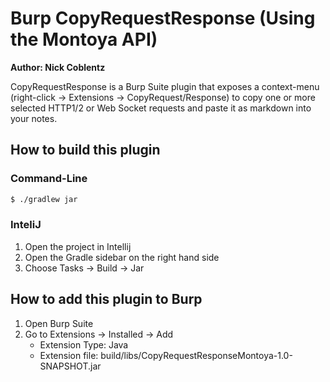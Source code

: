 # Burp CopyRequestResponse (Using the Montoya API)
__Author: Nick Coblentz__

CopyRequestResponse is a Burp Suite plugin that exposes a context-menu (right-click -> Extensions -> CopyRequest/Response) to copy one or more selected HTTP1/2 or Web Socket requests and paste it as markdown into your notes. 

## How to build this plugin
### Command-Line
```bash
$ ./gradlew jar
```
### InteliJ
1. Open the project in Intellij
2. Open the Gradle sidebar on the right hand side
3. Choose Tasks -> Build -> Jar

## How to add this plugin to Burp
1. Open Burp Suite
2. Go to Extensions -> Installed -> Add
   - Extension Type: Java
   - Extension file: build/libs/CopyRequestResponseMontoya-1.0-SNAPSHOT.jar
